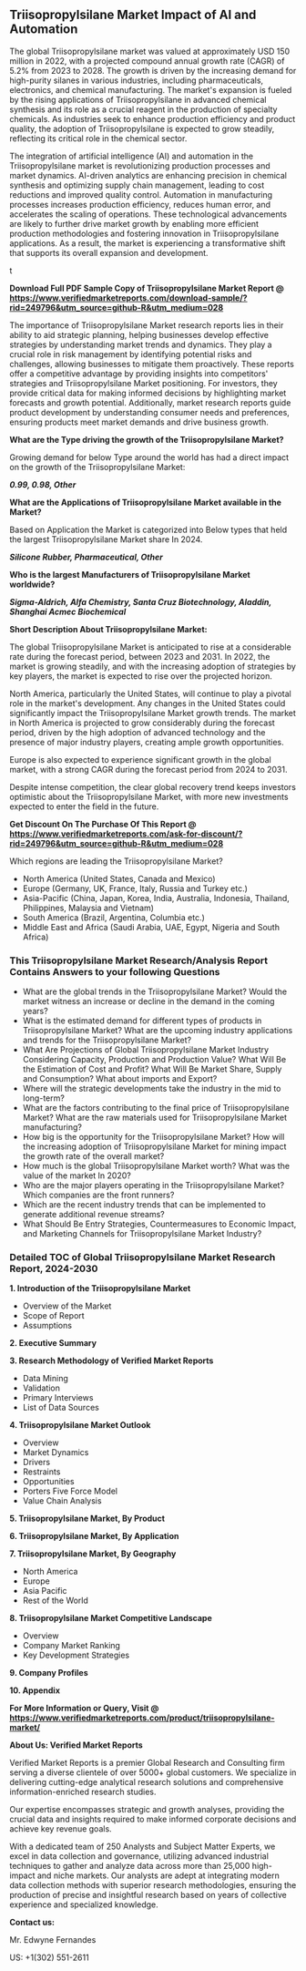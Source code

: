 <h2>Triisopropylsilane Market Impact of AI and Automation</h2><p>The global Triisopropylsilane market was valued at approximately USD 150 million in 2022, with a projected compound annual growth rate (CAGR) of 5.2% from 2023 to 2028. The growth is driven by the increasing demand for high-purity silanes in various industries, including pharmaceuticals, electronics, and chemical manufacturing. The market's expansion is fueled by the rising applications of Triisopropylsilane in advanced chemical synthesis and its role as a crucial reagent in the production of specialty chemicals. As industries seek to enhance production efficiency and product quality, the adoption of Triisopropylsilane is expected to grow steadily, reflecting its critical role in the chemical sector.</p><p>The integration of artificial intelligence (AI) and automation in the Triisopropylsilane market is revolutionizing production processes and market dynamics. AI-driven analytics are enhancing precision in chemical synthesis and optimizing supply chain management, leading to cost reductions and improved quality control. Automation in manufacturing processes increases production efficiency, reduces human error, and accelerates the scaling of operations. These technological advancements are likely to further drive market growth by enabling more efficient production methodologies and fostering innovation in Triisopropylsilane applications. As a result, the market is experiencing a transformative shift that supports its overall expansion and development.</p>t</p><p id="" class=""><strong>Download Full PDF Sample Copy of Triisopropylsilane Market Report @ <a href="https://www.verifiedmarketreports.com/download-sample/?rid=249796&utm_source=github-R&utm_medium=028" target="_blank">https://www.verifiedmarketreports.com/download-sample/?rid=249796&utm_source=github-R&utm_medium=028</a></strong></p><p>The importance of&nbsp;Triisopropylsilane Market research reports lies in their ability to aid strategic planning, helping businesses develop effective strategies by understanding market trends and dynamics. They play a crucial role in risk management by identifying potential risks and challenges, allowing businesses to mitigate them proactively. These reports offer a competitive advantage by providing insights into competitors' strategies and Triisopropylsilane Market positioning. For investors, they provide critical data for making informed decisions by highlighting market forecasts and growth potential. Additionally, market research reports guide product development by understanding consumer needs and preferences, ensuring products meet market demands and drive business growth.</p><p><strong>What are the&nbsp;Type driving the growth of the Triisopropylsilane Market?</strong></p><p id="" class="">Growing demand for below Type around the world has had a direct impact on the growth of the Triisopropylsilane Market:</p><em><strong>0.99, 0.98, Other</strong></em></p><strong>What are the&nbsp;Applications&nbsp;of Triisopropylsilane Market available in the Market?</strong></p><p id="" class="">Based on Application the Market is categorized into Below types that held the largest Triisopropylsilane Market share In 2024.</p><em><strong>Silicone Rubber, Pharmaceutical, Other</strong></em></p><strong>Who is the largest Manufacturers of Triisopropylsilane Market worldwide?</strong></p><p><em><strong>Sigma-Aldrich, Alfa Chemistry, Santa Cruz Biotechnology, Aladdin, Shanghai Acmec Biochemical</strong></em></p><p id="" class=""><strong>Short Description About Triisopropylsilane Market:</strong></p><p>The global Triisopropylsilane Market is anticipated to rise at a considerable rate during the forecast period, between 2023 and 2031. In 2022, the market is growing steadily, and with the increasing adoption of strategies by key players, the market is expected to rise over the projected horizon.</p><p>North America, particularly the United States, will continue to play a pivotal role in the market's development. Any changes in the United States could significantly impact the Triisopropylsilane Market growth trends. The market in North America is projected to grow considerably during the forecast period, driven by the high adoption of advanced technology and the presence of major industry players, creating ample growth opportunities.</p><p>Europe is also expected to experience significant growth in the global market, with a strong CAGR during the forecast period from 2024 to 2031.</p><p>Despite intense competition, the clear global recovery trend keeps investors optimistic about the Triisopropylsilane Market, with more new investments expected to enter the field in the future.</p><p id="" class=""><strong>Get Discount On The Purchase Of This Report @ <a href="https://www.verifiedmarketreports.com/ask-for-discount/?rid=249796&utm_source=github-R&utm_medium=028" target="_blank">https://www.verifiedmarketreports.com/ask-for-discount/?rid=249796&utm_source=github-R&utm_medium=028</a></strong></p>Which regions are leading the Triisopropylsilane Market?</p><ul><li>North America (United States, Canada and Mexico)</li><li>Europe (Germany, UK, France, Italy, Russia and Turkey etc.)</li><li>Asia-Pacific (China, Japan, Korea, India, Australia, Indonesia, Thailand, Philippines, Malaysia and Vietnam)</li><li>South America (Brazil, Argentina, Columbia etc.)</li><li>Middle East and Africa (Saudi Arabia, UAE, Egypt, Nigeria and South Africa)</li></ul><h3 id="" class="">This Triisopropylsilane Market Research/Analysis Report Contains Answers to your following Questions</h3><ul><li>What are the global trends in the Triisopropylsilane Market? Would the market witness an increase or decline in the demand in the coming years?</li><li>What is the estimated demand for different types of products in Triisopropylsilane Market? What are the upcoming industry applications and trends for the Triisopropylsilane Market?</li><li>What Are Projections of Global Triisopropylsilane Market Industry Considering Capacity, Production and Production Value? What Will Be the Estimation of Cost and Profit? What Will Be Market Share, Supply and Consumption? What about imports and Export?</li><li>Where will the strategic developments take the industry in the mid to long-term?</li><li>What are the factors contributing to the final price of Triisopropylsilane Market? What are the raw materials used for Triisopropylsilane Market manufacturing?</li><li>How big is the opportunity for the Triisopropylsilane Market? How will the increasing adoption of Triisopropylsilane Market for mining impact the growth rate of the overall market?</li><li>How much is the global Triisopropylsilane Market worth? What was the value of the market In 2020?</li><li>Who are the major players operating in the Triisopropylsilane Market? Which companies are the front runners?</li><li>Which are the recent industry trends that can be implemented to generate additional revenue streams?</li><li>What Should Be Entry Strategies, Countermeasures to Economic Impact, and Marketing Channels for Triisopropylsilane Market Industry?</li></ul><h3 id="" class="">Detailed TOC of Global Triisopropylsilane Market Research Report, 2024-2030</h3><p id="" class=""><strong>1. Introduction of the Triisopropylsilane Market</strong></p><ul><li>Overview of the Market</li><li>Scope of Report</li><li>Assumptions</li></ul><p id="" class=""><strong>2. Executive Summary</strong></p><p id="" class=""><strong>3. Research Methodology of Verified Market Reports</strong></p><ul><li>Data Mining</li><li>Validation</li><li>Primary Interviews</li><li>List of Data Sources</li></ul><p id="" class=""><strong>4. Triisopropylsilane Market Outlook</strong></p><ul><li>Overview</li><li>Market Dynamics</li><li>Drivers</li><li>Restraints</li><li>Opportunities</li><li>Porters Five Force Model</li><li>Value Chain Analysis</li></ul><p id="" class=""><strong>5. Triisopropylsilane Market, By Product</strong></p><p id="" class=""><strong>6. Triisopropylsilane Market, By Application</strong></p><p id="" class=""><strong>7. Triisopropylsilane Market, By Geography</strong></p><ul><li>North America</li><li>Europe</li><li>Asia Pacific</li><li>Rest of the World</li></ul><p id="" class=""><strong>8. Triisopropylsilane Market Competitive Landscape</strong></p><ul><li>Overview</li><li>Company Market Ranking</li><li>Key Development Strategies</li></ul><p id="" class=""><strong>9. Company Profiles</strong></p><p id="" class=""><strong>10. Appendix</strong></p><p id="" class=""><strong>For More Information or Query, Visit @ <a href="https://www.verifiedmarketreports.com/product/triisopropylsilane-market/" target="_blank">https://www.verifiedmarketreports.com/product/triisopropylsilane-market/</a></strong></p><p id="" class=""><strong>About Us: Verified Market Reports</strong></p><p id="" class="">Verified Market Reports is a premier Global Research and Consulting firm serving a diverse clientele of over 5000+ global customers. We specialize in delivering cutting-edge analytical research solutions and comprehensive information-enriched research studies.</p><p id="" class="">Our expertise encompasses strategic and growth analyses, providing the crucial data and insights required to make informed corporate decisions and achieve key revenue goals.</p><p id="" class="">With a dedicated team of 250 Analysts and Subject Matter Experts, we excel in data collection and governance, utilizing advanced industrial techniques to gather and analyze data across more than 25,000 high-impact and niche markets. Our analysts are adept at integrating modern data collection methods with superior research methodologies, ensuring the production of precise and insightful research based on years of collective experience and specialized knowledge.</p><p id="" class=""><strong>Contact us:</strong></p><p id="" class="">Mr. Edwyne Fernandes</p><p id="" class="">US: +1(302) 551-2611</p>